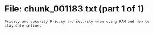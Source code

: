 ﻿# File: chunk_001183.txt (part 1 of 1)
```
Privacy and security Privacy and security when using RAM and how to stay safe online.
```

